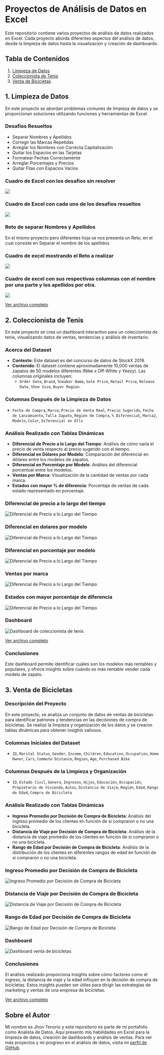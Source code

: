 # Proyectos de Análisis de Datos en Excel

Este repositorio contiene varios proyectos de análisis de datos realizados en Excel. Cada proyecto aborda diferentes aspectos del análisis de datos, desde la limpieza de datos hasta la visualización y creación de dashboards.

## Tabla de Contenidos
1. [Limpieza de Datos](#limpieza-de-datos)
2. [Coleccionista de Tenis](#dashboard-coleccionista-de-tenis)
3. [Venta de Bicicletas](#project-bike-sales)

## 1. Limpieza de Datos
En este proyecto se abordan problemas comunes de limpieza de datos y se proporcionan soluciones utilizando funciones y herramientas de Excel.

### Desafíos Resueltos
- Separar Nombres y Apellidos
- Corregir las Marcas Repetidas
- Arreglar los Nombres con Correcta Capitalización
- Quitar los Espacios en las Tarjetas
- Formatear Fechas Correctamente
- Arreglar Porcentajes y Precios
- Quitar Filas con Espacios Vacíos

### Cuadro de Excel con los desafios sin resolver
![](images-limpieza-datos/Limpieza1c1.png)

### Cuadro de Excel con cada uno de los desafios resueltos
![](images-limpieza-datos/limpieza1c2.png)

### Reto de separar Nombres y Apellidos
En el mismo proyecto pero diferentes hoja se nos presenta un Reto, en el cual consiste en Separar el nombre de los apellidos

### Cuadro de excel mostrando el Reto a realizar
![](images-limpieza-datos/limpieza2c1.png)

### Cuadro de excel con sus respectivas columnas con el nombre por una parte y los apellidos por otra.
![](images-limpieza-datos/Limpieza2c2.png)

[Ver archivo completo](https://github.com/BryanTenorio/Excels-Projects/blob/4f3ae4121c73b607cbdb224fa3513f92fc1d031b/Limpieza%20Datos.xlsx)

## 2. Coleccionista de Tenis
En este proyecto se crea un dashboard interactivo para un coleccionista de tenis, visualizando datos de ventas, tendencias y análisis de inventario.

### Acerca del Dataset
- **Contexto**: Este dataset es del concurso de datos de StockX 2019.
- **Contenido**: El dataset contiene aproximadamente 10,000 ventas de zapatos de 50 modelos diferentes (Nike x Off-White y Yeezy). Las columnas originales incluyen:
  - `Order Date`, `Brand`, `Sneaker Name`, `Sale Price`, `Retail Price`, `Release Date`, `Shoe Size`, `Buyer Region`.

### Columnas Después de la Limpieza de Datos
  - `Fecha de Compra`, `Marca`, `Precio de Venta Real`, `Precio Sugerido`, `Fecha de Lanzamiento`, `Talla Zapato`, `Región de Compra`, `% Diferencial`, `Marca2`, `Modelo`, `Color`, `Diferencial en Dlls`

### Análisis Realizado con Tablas Dinámicas
- **Diferencial de Precio a lo Largo del Tiempo**: Análisis de cómo varía el precio de venta respecto al precio sugerido con el tiempo.
- **Diferencial en Dólares por Modelo**: Comparación del diferencial en dólares entre los modelos de zapatos.
- **Diferencial en Porcentaje por Modelo**: Análisis del diferencial porcentual entre los modelos.
- **Ventas por Marca**: Visualización de la cantidad de ventas por cada marca.
- **Estados con mayor % de diferencia**: Porcentaje de ventas de cada estado representado en porcentaje.

### Diferencial de precio a lo largo del tiempo
![Diferencial de Precio a lo Largo del Tiempo](images-tenis/Diferencial-precio-largo-tiempo2.png)

### Diferencial en dolares por modelo
![Diferencial de Precio a lo Largo del Tiempo](images-tenis/diferencial-usd-modelo.png)

### Diferencial en porcentaje por modelo
![Diferencial de Precio a lo Largo del Tiempo](images-tenis/diferencial-porcentaje-modelo.png)

### Ventas por marca
![Diferencial de Precio a lo Largo del Tiempo](images-tenis/ventas-marcar.png)

### Estados con mayor porcentaje de diferencia
![Diferencial de Precio a lo Largo del Tiempo](images-tenis/estados-porcentaje-diferencial.png)

### Dashboard
![Dashboard de coleccionista de tenis](images-tenis/dashboard-tenis.png)

[Ver archivo completo](https://github.com/BryanTenorio/Excels-Projects/blob/4f3ae4121c73b607cbdb224fa3513f92fc1d031b/Coleccionista%20Tenis.xlsx)

### Conclusiones
Este dashboard permite identificar cuáles son los modelos más rentables y populares, y ofrece insights sobre cuándo es más rentable vender cada modelo de zapato.


## 3. Venta de Bicicletas

### Descripción del Proyecto
En este proyecto, se analiza un conjunto de datos de ventas de bicicletas para identificar patrones y tendencias en las decisiones de compra de bicicletas. Se realizó la limpieza y organización de los datos y se crearon tablas dinámicas para obtener insights valiosos.

### Columnas Iniciales del Dataset
  - `ID`, `Marital Status`, `Gender`, `Income`, `Children`, `Education`, `Occupation`, `Home Owner`, `Cars`, `Commute Distance`, `Region`, `Age`, `Purchased Bike`

### Columnas Después de la Limpieza y Organización
  - `ID`, `Estado Civil`, `Género`, `Ingresos`, `Hijos`, `Educación`, `Occupación`, `Propietario de Vivienda`, `Autos`, `Distancia de Viaje`, `Región`, `Edad`, `Rango de Edad`, `Compra de Bicicleta`

### Análisis Realizado con Tablas Dinámicas
- **Ingreso Promedio por Decisión de Compra de Bicicleta**: Análisis del ingreso promedio de los clientes en función de si compraron o no una bicicleta.
- **Distancia de Viaje por Decisión de Compra de Bicicleta**: Análisis de la distancia de viaje promedio de los clientes en función de si compraron o no una bicicleta.
- **Rango de Edad por Decisión de Compra de Bicicleta**: Análisis de la distribución de los clientes en diferentes rangos de edad en función de si compraron o no una bicicleta.
  
### Ingreso Promedio por Decisión de Compra de Bicicleta
![Ingreso Promedio por Decisión de Compra de Bicicleta](images-bicicletas/ingreso-por-decision-compra.png)

### Distancia de Viaje por Decisión de Compra de Bicicleta
![Distancia de Viaje por Decisión de Compra de Bicicleta](images-bicicletas/distancia-decision-compra.png)

### Rango de Edad por Decisión de Compra de Bicicleta
![Rango de Edad por Decisión de Compra de Bicicleta](images-bicicletas/rango-edad-decision-compra.png)

### Dashboard
![Dashboard venta de bicicletas](images-tenis/dashboard-bici.png)

### Conclusiones
El análisis realizado proporciona insights sobre cómo factores como el ingreso, la distancia de viaje y la edad influyen en la decisión de compra de bicicletas. Estos insights pueden ser útiles para dirigir las estrategias de marketing y ventas de una empresa de bicicletas.

[Ver archivo completo](https://github.com/BryanTenorio/Excels-Projects/blob/4f3ae4121c73b607cbdb224fa3513f92fc1d031b/Venta%20Bicicletas.xlsx)

## Sobre el Autor
Mi nombre es Jhon Tenorio y este repositorio es parte de mi portafolio como Analista de Datos. Aquí presento mis habilidades en Excel para la limpieza de datos, creación de dashboards y análisis de ventas. Para ver más proyectos y mi progreso en el análisis de datos, visita mi [perfil de GitHub](https://github.com/BryanTenorio).
